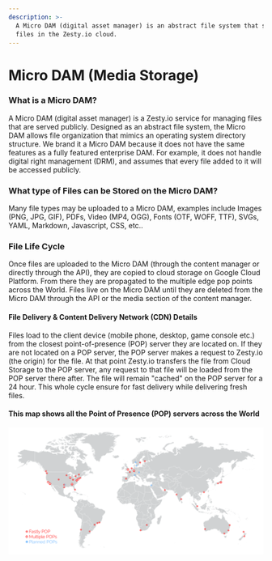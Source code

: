 ```yaml
---
description: >-
  A Micro DAM (digital asset manager) is an abstract file system that stores
  files in the Zesty.io cloud.
---
```


# Micro DAM \(Media Storage\)

### What is a Micro DAM?

A Micro DAM \(digital asset manager\) is a Zesty.io service for managing files that are served publicly.  Designed as an abstract file system, the Micro DAM allows file organization that mimics an operating system directory structure. We brand it a Micro DAM because it does not have the same features as a fully featured enterprise DAM. For example, it does not handle digital right management \(DRM\), and assumes that every file added to it will be accessed publicly.

### What type of Files can be Stored on the Micro DAM?

Many file types may be uploaded to a Micro DAM, examples include Images \(PNG, JPG, GIF\), PDFs, Video \(MP4, OGG\), Fonts \(OTF, WOFF, TTF\), SVGs, YAML, Markdown, Javascript, CSS, etc..

### File Life Cycle

Once files are uploaded to the Micro DAM \(through the content manager or directly through the API\), they are copied to cloud storage on Google Cloud Platform. From there they are propagated to the multiple edge pop points across the World. Files live on the Micro DAM until they are deleted from the Micro DAM through the API or the media section of the content manager.

#### File Delivery & Content Delivery Network \(CDN\) Details

Files load to the client device \(mobile phone, desktop, game console etc.\) from the closest point-of-presence \(POP\) server they are located on. If they are not located on a POP server, the POP server makes a request to Zesty.io \(the origin\) for the file. At that point Zesty.io transfers the file from Cloud Storage to the POP server, any request to that file will be loaded from the POP server there after. The file will remain "cached" on the POP server for a 24 hour. This whole cycle ensure for fast delivery while delivering fresh files.

#### This map shows all the Point of Presence \(POP\) servers across the World

![Files are propagated to Fastly Pop Endpoints on demand for optimal and fast delivery. ](../.gitbook/assets/pop-endpoints.png)



